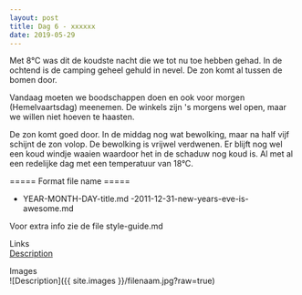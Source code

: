 ```yaml
---
layout: post
title: Dag 6 - xxxxxx
date: 2019-05-29
---
```

Met 8°C was dit de koudste nacht die we tot nu toe hebben gehad. In de ochtend is de camping geheel gehuld in nevel. De zon komt al tussen de bomen door.  

Vandaag moeten we boodschappen doen en ook voor morgen (Hemelvaartsdag) meenemen. De winkels zijn 's morgens wel open, maar we willen niet hoeven te haasten.

De zon komt goed door. In de middag nog wat bewolking, maar na half vijf schijnt de zon volop. De bewolking is vrijwel verdwenen. Er blijft nog wel een koud windje waaien waardoor het in de schaduw nog koud is. Al met al een redelijke dag met een temperatuur van 18°C.

===== Format file name =====
- YEAR-MONTH-DAY-title.md
-2011-12-31-new-years-eve-is-awesome.md

Voor extra info zie de file style-guide.md

Links  
[Description](http://example.com)

Images  
![Description]({{ site.images }}/filenaam.jpg?raw=true)

